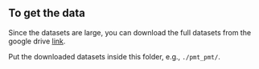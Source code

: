 ## To get the data

Since the datasets are large, you can download the full datasets from the google drive [link](https://drive.google.com/drive/folders/17ht6OBhv34LrZBm9Y2ow_A3KkuAk8tmG?usp=drive_link).

Put the downloaded datasets inside this folder, e.g., `./pmt_pmt/`.
